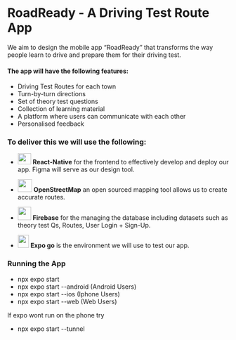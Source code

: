# RoadReady - A Driving Test Route App
We aim to design the mobile  app “RoadReady” that transforms the way people learn to drive and prepare them for their driving test.

#### The app will have the following features:
- Driving Test Routes for each town
- Turn-by-turn directions
- Set of theory test questions
- Collection of learning material
- A platform where users can communicate with each other
- Personalised feedback

### To deliver this we will use the following:
- <img src="https://upload.wikimedia.org/wikipedia/commons/thumb/a/a7/React-icon.svg/539px-React-icon.svg.png" width="30" height="25"> **React-Native** for the frontend to effectively develop and deploy our app. Figma will serve as our design tool. 
- <img src="https://upload.wikimedia.org/wikipedia/commons/thumb/b/b0/Openstreetmap_logo.svg/768px-Openstreetmap_logo.svg.png" width="32" height="29"> **OpenStreetMap** an open sourced mapping tool allows us to create accurate routes.

- <img src="https://miro.medium.com/v2/resize:fit:300/1*R4c8lHBHuH5qyqOtZb3h-w.png" width="30" height="30"> **Firebase** for the managing the database including datasets such as theory test Qs, Routes, User Login + Sign-Up.

- <img src="https://seeklogo.com/images/E/expo-go-app-logo-BBBE394CB8-seeklogo.com.png" width="25" height="29"> **Expo go** is the environment we will use to test our app.

### Running the App
- npx expo start
- npx expo start --android (Android Users)
- npx expo start --ios (Iphone Users)
- npx expo start --web (Web Users)

If expo wont run on the phone try
- npx expo start --tunnel



